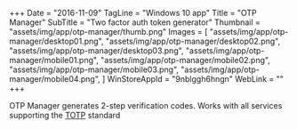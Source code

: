 +++
Date = "2016-11-09"
TagLine = "Windows 10 app"
Title = "OTP Manager"
SubTitle = "Two factor auth token generator"
Thumbnail = "assets/img/app/otp-manager/thumb.png"
Images = [
  "assets/img/app/otp-manager/desktop01.png",
  "assets/img/app/otp-manager/desktop02.png",
  "assets/img/app/otp-manager/desktop03.png",
  "assets/img/app/otp-manager/mobile01.png",
  "assets/img/app/otp-manager/mobile02.png",
  "assets/img/app/otp-manager/mobile03.png",
  "assets/img/app/otp-manager/mobile04.png",
]
WinStoreAppId = "9nblggh6hngn"
WebLink = ""
+++

OTP Manager generates 2-step verification codes. Works with all services supporting the [TOTP](https://en.wikipedia.org/wiki/Time-based_One-time_Password_Algorithm) standard